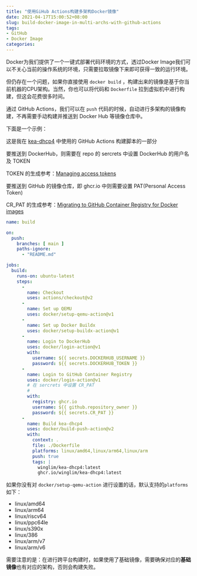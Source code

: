 ```yaml
---
title: "使用GiHub Actions构建多架构Docker镜像"
date: 2021-04-17T15:00:52+08:00
slug: build-docker-image-in-multi-archs-with-github-actions
tags:
- GitHub
- Docker Image
categories:
---
```


Docker为我们提供了一个一键式部署代码环境的方式，透过Docker Image我们可以不关心当前的操作系统的环境，只需要拉取镜像下来即可获得一致的运行环境。

但仍存在一个问题，如果你直接使用 `docker build` ，构建出来的镜像是基于你当前机器的CPU架构。当然，你也可以将代码和 `Dockerfile` 拉到虚拟机中进行构建，但这会花费很多时间。

通过 GitHub Actions，我们可以在 `push` 代码的时候，自动进行多架构的镜像构建，不再需要手动构建并推送到 Docker Hub 等镜像仓库中。

下面是一个示例：

这是我在 [kea-dhcp4](https://github.com/WingLim/kea-dhcp4) 中使用的 GitHub Actions 构建脚本的一部分

要推送到 DockerHub，则需要在 repo 的 sercrets 中设置 DockerHub 的用户名及 TOKEN

TOKEN 的生成参考：[Managing access tokens](https://docs.docker.com/docker-hub/access-tokens/)

要推送到 GitHub 的镜像仓库，即 ghcr.io 中则需要设置 PAT(Personal Access Token)

CR_PAT 的生成参考：[Migrating to GitHub Container Registry for Docker images](https://docs.github.com/en/packages/guides/migrating-to-github-container-registry-for-docker-images)

```yaml
name: build

on:
  push:
    branches: [ main ]
    paths-ignore:
      - "README.md"

jobs:
  build:
    runs-on: ubuntu-latest
    steps:
      -
        name: Checkout
        uses: actions/checkout@v2
      -
        name: Set up QEMU
        uses: docker/setup-qemu-action@v1
      -
        name: Set up Docker Buildx
        uses: docker/setup-buildx-action@v1
      -
        name: Login to DockerHub
        uses: docker/login-action@v1
        with:
          username: ${{ secrets.DOCKERHUB_USERNAME }}
          password: ${{ secrets.DOCKERHUB_TOKEN }}
      -
        name: Login to GitHub Container Registry
        uses: docker/login-action@v1 
        # 在 sercrets 中设置 CR_PAT
        # 
        with:
          registry: ghcr.io
          username: ${{ github.repository_owner }}
          password: ${{ secrets.CR_PAT }}
      -
        name: Build kea-dhcp4
        uses: docker/build-push-action@v2
        with:
          context: .
          file: ./Dockerfile
          platforms: linux/amd64,linux/arm64,linux/arm
          push: true
          tags: |
            winglim/kea-dhcp4:latest
            ghcr.io/winglim/kea-dhcp4:latest
```

如果你没有对 `docker/setup-qemu-action` 进行设置的话，默认支持的`platforms`如下：

- linux/amd64
- linux/arm64
- linux/riscv64
- linux/ppc64le
- linux/s390x
- linux/386
- linux/arm/v7
- linux/arm/v6

需要注意的是：在进行跨平台构建时，如果使用了基础镜像，需要确保对应的**基础镜像**也有对应的架构，否则会构建失败。

